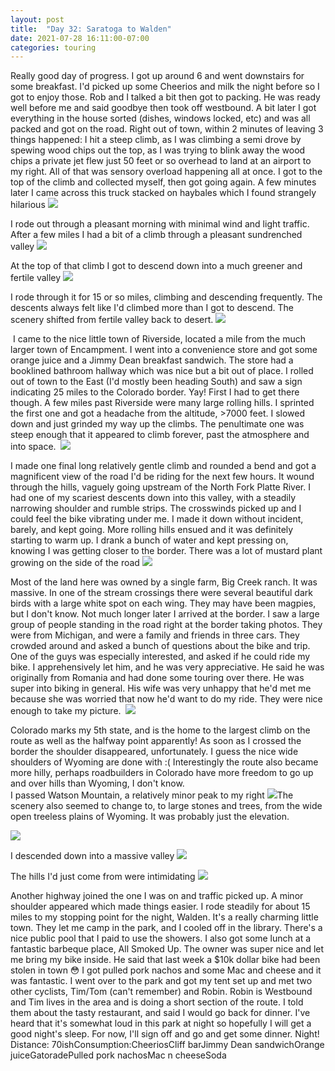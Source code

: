 ```yaml
---
layout: post
title:  "Day 32: Saratoga to Walden"
date: 2021-07-28 16:11:00-07:00
categories: touring
---
```

Really good day of progress. I got up around 6 and went downstairs for some breakfast. I'd picked up some Cheerios and milk the night before so I got to enjoy those. Rob and I talked a bit then got to packing. He was ready well before me and said goodbye then took off westbound. A bit later I got everything in the house sorted (dishes, windows locked, etc) and was all packed and got on the road. Right out of town, within 2 minutes of leaving 3 things happened: I hit a steep climb, as I was climbing a semi drove by spewing wood chips out the top, as I was trying to blink away the wood chips a private jet flew just 50 feet or so overhead to land at an airport to my right. All of that was sensory overload happening all at once. I got to the top of the climb and collected myself, then got going again. A few minutes later I came across this truck stacked on haybales which I found strangely hilarious
[![](/assets/1627513832579344-0.png)](/assets/1627513832579344-0.png)
  
I rode out through a pleasant morning with minimal wind and light traffic. After a few miles I had a bit of a climb through a pleasant sundrenched valley
[![](/assets/1627513829683112-1.png)](/assets/1627513829683112-1.png)
  
At the top of that climb I got to descend down into a much greener and fertile valley
[![](/assets/1627513827238565-2.png)](/assets/1627513827238565-2.png)
  
I rode through it for 15 or so miles, climbing and descending frequently. The descents always felt like I'd climbed more than I got to descend. The scenery shifted from fertile valley back to desert.
[![](/assets/1627513823813381-3.png)](/assets/1627513823813381-3.png)
  
 I came to the nice little town of Riverside, located a mile from the much larger town of Encampment. I went into a convenience store and got some orange juice and a Jimmy Dean breakfast sandwich. The store had a booklined bathroom hallway which was nice but a bit out of place. I rolled out of town to the East (I'd mostly been heading South) and saw a sign indicating 25 miles to the Colorado border. Yay! First I had to get there though. A few miles past Riverside were many large rolling hills. I sprinted the first one and got a headache from the altitude, >7000 feet. I slowed down and just grinded my way up the climbs. The penultimate one was steep enough that it appeared to climb forever, past the atmosphere and into space. 
[![](/assets/1627513820238154-4.png)](/assets/1627513820238154-4.png)
  
I made one final long relatively gentle climb and rounded a bend and got a magnificent view of the road I'd be riding for the next few hours. It wound through the hills, vaguely going upstream of the North Fork Platte River. I had one of my scariest descents down into this valley, with a steadily narrowing shoulder and rumble strips. The crosswinds picked up and I could feel the bike vibrating under me. I made it down without incident, barely, and kept going. More rolling hills ensued and it was definitely starting to warm up. I drank a bunch of water and kept pressing on, knowing I was getting closer to the border. There was a lot of mustard plant growing on the side of the road
[![](/assets/1627513815616132-5.png)](/assets/1627513815616132-5.png)
  
Most of the land here was owned by a single farm, Big Creek ranch. It was massive. In one of the stream crossings there were several beautiful dark birds with a large white spot on each wing. They may have been magpies, but I don't know. Not much longer later I arrived at the border. I saw a large group of people standing in the road right at the border taking photos. They were from Michigan, and were a family and friends in three cars. They crowded around and asked a bunch of questions about the bike and trip. One of the guys was especially interested, and asked if he could ride my bike. I apprehensively let him, and he was very appreciative. He said he was originally from Romania and had done some touring over there. He was super into biking in general. His wife was very unhappy that he'd met me because she was worried that now he'd want to do my ride. They were nice enough to take my picture. 
[![](/assets/1627513811957628-6.png)](/assets/1627513811957628-6.png)
  
Colorado marks my 5th state, and is the home to the largest climb on the route as well as the halfway point apparently! As soon as I crossed the border the shoulder disappeared, unfortunately. I guess the nice wide shoulders of Wyoming are done with :( Interestingly the route also became more hilly, perhaps roadbuilders in Colorado have more freedom to go up and over hills than Wyoming, I don't know.   
I passed Watson Mountain, a relatively minor peak to my right
[![](/assets/1627513807969352-7.png)](/assets/1627513807969352-7.png)The scenery also seemed to change to, to large stones and trees, from the wide open treeless plains of Wyoming. It was probably just the elevation.   

[![](/assets/1627513907809297-0.png)](/assets/1627513907809297-0.png)
  
I descended down into a massive valley
[![](/assets/1627513904846018-1.png)](/assets/1627513904846018-1.png)
  
The hills I'd just come from were intimidating
[![](/assets/1627513901544653-2.png)](/assets/1627513901544653-2.png)
  
Another highway joined the one I was on and traffic picked up. A minor shoulder appeared which made things easier. I rode steadily for about 15 miles to my stopping point for the night, Walden. It's a really charming little town. They let me camp in the park, and I cooled off in the library. There's a nice public pool that I paid to use the showers. I also got some lunch at a fantastic barbeque place, All Smoked Up. The owner was super nice and let me bring my bike inside. He said that last week a $10k dollar bike had been stolen in town 😳 I got pulled pork nachos and some Mac and cheese and it was fantastic. I went over to the park and got my tent set up and met two other cyclists, Tim/Tom (can't remember) and Robin. Robin is Westbound and Tim lives in the area and is doing a short section of the route. I told them about the tasty restaurant, and said I would go back for dinner. I've heard that it's somewhat loud in this park at night so hopefully I will get a good night's sleep. For now, I'll sign off and go and get some dinner. Night!  
Distance: 70ishConsumption:CheeriosCliff barJimmy Dean sandwichOrange juiceGatoradePulled pork nachosMac n cheeseSoda  

